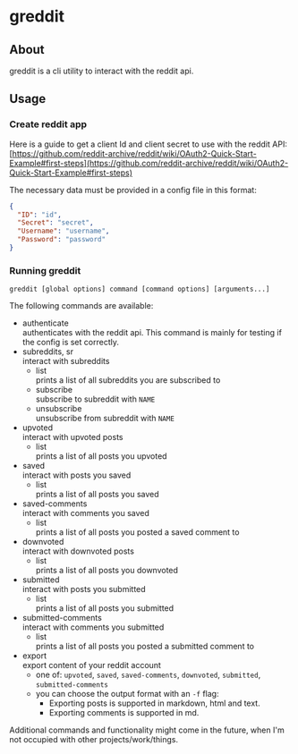 # greddit

## About

greddit is a cli utility to interact with the reddit api.

## Usage

### Create reddit app

Here is a guide to get a client Id and client secret to use with the reddit API:
[https://github.com/reddit-archive/reddit/wiki/OAuth2-Quick-Start-Example#first-steps](https://github.com/reddit-archive/reddit/wiki/OAuth2-Quick-Start-Example#first-steps)

The necessary data must be provided in a config file in this format:

```json
{
  "ID": "id",
  "Secret": "secret",
  "Username": "username",
  "Password": "password"
}
```

### Running greddit

`greddit [global options] command [command options] [arguments...]`

The following commands are available:

- authenticate  
  authenticates with the reddit api.
  This command is mainly for testing if the config is set correctly.
- subreddits, sr  
  interact with subreddits
  - list  
    prints a list of all subreddits you are subscribed to
  - subscribe  
    subscribe to subreddit with `NAME`
  - unsubscribe  
    unsubscribe from subreddit with `NAME`
- upvoted  
  interact with upvoted posts
  - list  
    prints a list of all posts you upvoted
- saved  
  interact with posts you saved
  - list  
    prints a list of all posts you saved
- saved-comments  
  interact with comments you saved
  - list  
    prints a list of all posts you posted a saved comment to
- downvoted  
  interact with downvoted posts
  - list  
    prints a list of all posts you downvoted
- submitted  
  interact with posts you submitted
  - list  
    prints a list of all posts you submitted
- submitted-comments  
  interact with comments you submitted
  - list  
    prints a list of all posts you posted a submitted comment to
- export  
  export content of your reddit account
  - one of: `upvoted`, `saved`, `saved-comments`, `downvoted`, `submitted`, `submitted-comments`
  - you can choose the output format with an `-f` flag:
    - Exporting posts is supported in markdown, html and text.
    - Exporting comments is supported in md.

Additional commands and functionality might come in the future,
when I'm not occupied with other projects/work/things.
